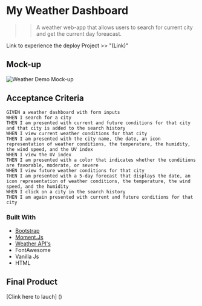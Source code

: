 
# My Weather Dashboard

>>A weather web-app that allows users to search for current city and get the current day foreacast. 

Link to experience the deploy Project >> "(Link)"

## Mock-up 
![Weather Demo Mock-up](https://user-images.githubusercontent.com/45496074/119739022-9bc4ec80-be4f-11eb-9562-99e34395530b.png)


## Acceptance Criteria 

```
GIVEN a weather dashboard with form inputs
WHEN I search for a city
THEN I am presented with current and future conditions for that city and that city is added to the search history
WHEN I view current weather conditions for that city
THEN I am presented with the city name, the date, an icon representation of weather conditions, the temperature, the humidity, the wind speed, and the UV index
WHEN I view the UV index
THEN I am presented with a color that indicates whether the conditions are favorable, moderate, or severe
WHEN I view future weather conditions for that city
THEN I am presented with a 5-day forecast that displays the date, an icon representation of weather conditions, the temperature, the wind speed, and the humidity
WHEN I click on a city in the search history
THEN I am again presented with current and future conditions for that city
```

### Built With 

* [Bootstrap](https://getbootstrap.com/)
* [Moment.Js](https://momentjs.com/)
* [Weather API's](https://openweathermap.org/api)
* FontAwesome
* Vanilla Js
* HTML

## Final Product

[Clink here to lauch] ()

